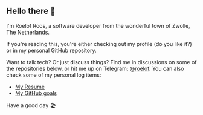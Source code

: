 ## Hello there 👋

I'm Roelof Roos, a software developer from the wonderful town of Zwolle, The Netherlands.

If you're reading this, you're either checking out my profile (do you like it?) or in my
personal GitHub repository.

Want to talk tech? Or just discuss things? Find me in discussions on some of the repositories below,
or hit me up on Telegram: [@roelof](https://t.me/roelof). You can also check some of my personal
log items:

- [My Resume](https://github.com/roelofr/curriculum-vitae)
- [My GitHub goals](./goals.md)

Have a good day 🏖
